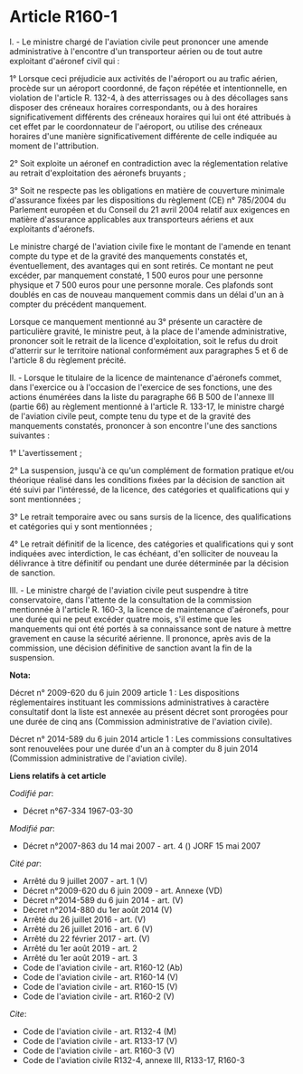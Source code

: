 # Article R160-1

I. - Le ministre chargé de l'aviation civile peut prononcer une amende administrative à l'encontre d'un transporteur aérien
ou de tout autre exploitant d'aéronef civil qui :

1° Lorsque ceci préjudicie aux activités de l'aéroport ou au trafic aérien, procède sur un aéroport coordonné, de façon
répétée et intentionnelle, en violation de l'article R. 132-4, à des atterrissages ou à des décollages sans disposer des
créneaux horaires correspondants, ou à des horaires significativement différents des créneaux horaires qui lui ont été
attribués à cet effet par le coordonnateur de l'aéroport, ou utilise des créneaux horaires d'une manière significativement
différente de celle indiquée au moment de l'attribution.

2° Soit exploite un aéronef en contradiction avec la réglementation relative au retrait d'exploitation des aéronefs
bruyants ;

3° Soit ne respecte pas les obligations en matière de couverture minimale d'assurance fixées par les dispositions du
règlement (CE) n° 785/2004 du Parlement européen et du Conseil du 21 avril 2004 relatif aux exigences en matière d'assurance
applicables aux transporteurs aériens et aux exploitants d'aéronefs.

Le ministre chargé de l'aviation civile fixe le montant de l'amende en tenant compte du type et de la gravité des manquements
constatés et, éventuellement, des avantages qui en sont retirés. Ce montant ne peut excéder, par manquement constaté, 1 500
euros pour une personne physique et 7 500 euros pour une personne morale. Ces plafonds sont doublés en cas de nouveau
manquement commis dans un délai d'un an à compter du précédent manquement.

Lorsque ce manquement mentionné au 3° présente un caractère de particulière gravité, le ministre peut, à la place de l'amende
administrative, prononcer soit le retrait de la licence d'exploitation, soit le refus du droit d'atterrir sur le territoire
national conformément aux paragraphes 5 et 6 de l'article 8 du règlement précité.

II. - Lorsque le titulaire de la licence de maintenance d'aéronefs commet, dans l'exercice ou à l'occasion de l'exercice de
ses fonctions, une des actions énumérées dans la liste du paragraphe 66 B 500 de l'annexe III (partie 66) au règlement
mentionné à l'article R. 133-17, le ministre chargé de l'aviation civile peut, compte tenu du type et de la gravité des
manquements constatés, prononcer à son encontre l'une des sanctions suivantes :

1° L'avertissement ;

2° La suspension, jusqu'à ce qu'un complément de formation pratique et/ou théorique réalisé dans les conditions fixées par la
décision de sanction ait été suivi par l'intéressé, de la licence, des catégories et qualifications qui y sont mentionnées ;

3° Le retrait temporaire avec ou sans sursis de la licence, des qualifications et catégories qui y sont mentionnées ;

4° Le retrait définitif de la licence, des catégories et qualifications qui y sont indiquées avec interdiction, le cas
échéant, d'en solliciter de nouveau la délivrance à titre définitif ou pendant une durée déterminée par la décision de
sanction.

III. - Le ministre chargé de l'aviation civile peut suspendre à titre conservatoire, dans l'attente de la consultation de la
commission mentionnée à l'article R. 160-3, la licence de maintenance d'aéronefs, pour une durée qui ne peut excéder quatre
mois, s'il estime que les manquements qui ont été portés à sa connaissance sont de nature à mettre gravement en cause la
sécurité aérienne. Il prononce, après avis de la commission, une décision définitive de sanction avant la fin de la
suspension.

**Nota:**

Décret n° 2009-620 du 6 juin 2009 article 1 : Les dispositions réglementaires instituant les commissions administratives à
caractère consultatif dont la liste est annexée au présent décret sont prorogées pour une durée de cinq ans (Commission
administrative de l'aviation civile).

Décret n° 2014-589 du 6 juin 2014 article 1 : Les commissions consultatives sont renouvelées pour une durée d'un an à compter
du 8 juin 2014 (Commission administrative de l'aviation civile).

**Liens relatifs à cet article**

_Codifié par_:

  - Décret n°67-334 1967-03-30

_Modifié par_:

  - Décret n°2007-863 du 14 mai 2007 - art. 4 () JORF 15 mai 2007

_Cité par_:

  - Arrêté du 9 juillet 2007 - art. 1 (V)
  - Décret n°2009-620 du 6 juin 2009 - art. Annexe (VD)
  - Décret n°2014-589 du 6 juin 2014 - art. (V)
  - Décret n°2014-880 du 1er août 2014 (V)
  - Arrêté du 26 juillet 2016 - art. (V)
  - Arrêté du 26 juillet 2016 - art. 6 (V)
  - Arrêté du 22 février 2017 - art. (V)
  - Arrêté du 1er août 2019 - art. 2
  - Arrêté du 1er août 2019 - art. 3
  - Code de l'aviation civile - art. R160-12 (Ab)
  - Code de l'aviation civile - art. R160-14 (V)
  - Code de l'aviation civile - art. R160-15 (V)
  - Code de l'aviation civile - art. R160-2 (V)

_Cite_:

  - Code de l'aviation civile - art. R132-4 (M)
  - Code de l'aviation civile - art. R133-17 (V)
  - Code de l'aviation civile - art. R160-3 (V)
  - Code de l'aviation civile R132-4, annexe III, R133-17, R160-3
